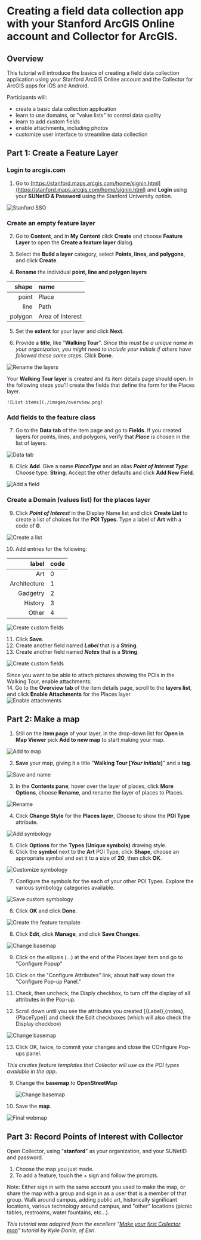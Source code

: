 # Creating a field data collection app with your Stanford ArcGIS Online account and Collector for ArcGIS.

## Overview  

This tutorial will introduce the basics of creating a field data collection application using your Stanford ArcGIS Online account and the Collector for ArcGIS apps for iOS and Android. 

Participants will:  
 
* create a basic data collection application
* learn to use domains, or "value lists" to control data quality
* learn to add custom fields
* enable attachments, including photos
* customize user interface to streamline data collection


## Part 1: Create a Feature Layer  

### Login to arcgis.com  

1. Go to [https://stanford.maps.arcgis.com/home/signin.html](https://stanford.maps.arcgis.com/home/signin.html) and **Login** using your **SUNetID & Password** using the Stanford University option.  


  ![Stanford SSO](./images/stanford_sso.png)  
  
### Create an empty feature layer
  
2. Go to **Content**, and in **My Content** click **Create** and choose **Feature Layer** to open the **Create a feature layer** dialog.  

3. Select the **Build a layer** category, select **Points, lines, and polygons**, and click **Create**.  

4. **Rename** the individual **point, line and polygon layers**  
  
  shape|name
  ----:|:----
  point|Place
  line|Path
  polygon|Area of Interest  
  

5. Set the **extent** for your layer and click **Next**.  

6. Provide a **title**, like "**Walking Tour**".  *Since this must be a unique name in your organization, you might need to include your initials if others have followed these same steps*. Click **Done**.  

  ![Rename the layers](./images/CreateFeatures.gif)  
  

  Your **Walking Tour layer** is created and its item details page should open. In the following steps you’ll create the fields that define the form for the Places layer.  
  
    ![List items](./images/overview.png)  
    
### Add fields to the feature class

7. Go to the **Data tab** of the item page and go to **Fields**. If you created layers for points, lines, and polygons, verify that ***Place*** is chosen in the list of layers.  

  ![Data tab](./images/fields.png)  
  
8. Click **Add**. Give a name ***PlaceType*** and an alias ***Point of Interest Type***. Choose type: **String**. Accept the other defaults and click **Add New Field**.  

  ![Add a field](./images/addfield.png)   
  
### Create a Domain (values list) for the places layer
  
9. Click ***Point of Interest*** in the Display Name list and click **Create List** to create a list of choices for the **POI Types**.
Type a label of **Art** with a code of **0**.  

  ![Create a list](./images/addlist.png)  
  
10. Add entries for the following:  
 
  label|code
----:|:---
Art| 0
Architecture| 1
Gadgetry| 2
History| 3
Other| 4  

  ![Create custom fields](./images/listofvalues.png)  
  
11. Click **Save**.   
12. Create another field named ***Label*** that is a **String**.   
12. Create another field named ***Notes*** that is a **String**.  
 
  ![Create custom fields](./images/newfields.png)   
  
  Since you want to be able to attach pictures showing the POIs in the Walking Tour, enable attachments:  
14. Go to the **Overview tab** of the item details page, scroll to the **layers list**, and click **Enable Attachments** for the Places layer.  
  ![Enable attachments](./images/enableattach.png)   


## Part 2: Make a map  
1. Still on the **item page** of your layer, in the drop-down list for **Open in Map Viewer** pick **Add to new map** to start making your map.   

  ![Add to map](./images/addtomap.png)  
  
  
2. **Save** your map, giving it a title "**Walking Tour [***Your initials***]**" and a **tag**.  

  ![Save and name](./images/savemapas.png)  
  
3. In the **Contents pane**, hover over the layer of places, click **More Options**, choose **Rename**, and rename the layer of places to Places.  

  ![Rename](./images/savemap.png)  

4. Click **Change Style** for the **Places layer**, Choose to show the **POI Type** attribute.  

  ![Add symbology](./images/changestyle.png)  

5. Click **Options** for the **Types (Unique symbols)** drawing style.
6. Click the **symbol** next to the **Art** POI Type, click **Shape**, choose an appropriate symbol and set it to a size of **20**, then click **OK**.  

  ![Customize symbology](./images/artsymbol.png)  

7. Configure the symbols for the each of your other POI Types. Explore the various symbology categories available.  

  ![Save custom symbology](./images/allsymbols.png)  

8. Click **OK** and click **Done**.  

  ![Create the feature template](./images/legend.png)  

8. Click **Edit**, click **Manage**, and click **Save Changes**.  
  
  ![Change basemap](./images/template.png)
  
9. Click on the ellipsis (...) at the end of the Places layer item and go to "Configure Popup"

10.  Click on the "Configure Attributes" link, about half way down the "Configure Pop-up Panel."  

11. Check, then uncheck, the Disply checkbox, to turn off the display of all attributes in the Pop-up.

12. Scroll down until you see the attributes you created [{Label},{notes},{PlaceType}] and check the Edit checkboxes (which will also check the Display checkbox)

   ![Change basemap](./images/configattributes.png)  
   
13. Click OK, twice, to commit your changes and close the COnfigure Pop-ups panel. 
  
*This creates feature templates that Collector will use as the POI types available in the app*.

9. Change the **basemap** to **OpenStreetMap**  

   ![Change basemap](./images/basemap.png)  

9. Save the **map**.  

  ![Final webmap](./images/finalmap.png)  

## Part 3: Record Points of Interest with Collector  
Open Collector, using "**stanford**" as your organization, and your SUNetID and password.  
1. Choose the map you just made.  
2. To add a feature, touch the + sign and follow the prompts.

Note: Either sign in with the same account you used to make the map, or share the map with a group and sign in as a user that is a member of that group.
Walk around campus, adding public art, historically significant locations, various technology around campus, and "other" locations (picnic tables, restrooms, water fountains, etc...). 

*This tutorial was adapted from the excellent "[Make your first Collector map](https://www.esri.com/arcgis-blog/products/collector/field-mobility/make-your-first-collector-map/)" tutorial by Kylie Donia, of Esri*.
